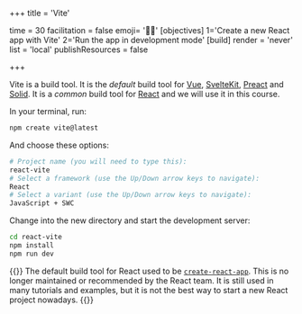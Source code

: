 +++
title = 'Vite'

time = 30
facilitation = false
emoji= '🏃‍♀️'
[objectives]
    1='Create a new React app with Vite'
    2='Run the app in development mode'
[build]
  render = 'never'
  list = 'local'
  publishResources = false

+++

Vite is a build tool. It is the _default_ build tool for [Vue](https://vuejs.org/guide/quick-start), [SvelteKit](https://kit.svelte.dev/), [Preact](https://preactjs.com/guide/v10/getting-started/) and [Solid](https://www.solidjs.com/guides/getting-started). It is a _common_ build tool for [React](https://react.dev/learn/start-a-new-react-project) and we will use it in this course.

In your terminal, run:

```zsh
npm create vite@latest
```

And choose these options:

```zsh
# Project name (you will need to type this):
react-vite
# Select a framework (use the Up/Down arrow keys to navigate):
React
# Select a variant (use the Up/Down arrow keys to navigate):
JavaScript + SWC
```

Change into the new directory and start the development server:

```zsh
cd react-vite
npm install
npm run dev
```

{{<note type="tip" title="Create React App">}}
The default build tool for React used to be [`create-react-app`](https://create-react-app.dev/). This is no longer maintained or recommended by the React team. It is still used in many tutorials and examples, but it is not the best way to start a new React project nowadays.
{{</note>}}

